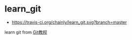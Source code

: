 # learn_git
- https://travis-ci.org/chainly/learn_git.svg?branch=master

learn git from [Git教程](http://www.liaoxuefeng.com/wiki/0013739516305929606dd18361248578c67b8067c8c017b000/0013752340242354807e192f02a44359908df8a5643103a000)
